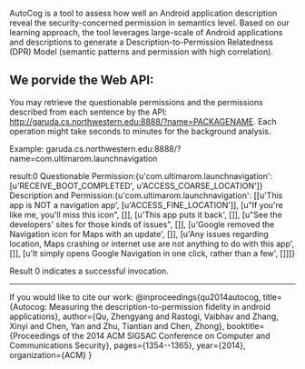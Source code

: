 AutoCog is a tool to assess how well an Android application description reveal the security-concerned permission in semantics level. Based on our learning approach, the tool leverages large-scale of Android applications and descriptions to generate a Description-to-Permission Relatedness (DPR) Model (semantic patterns and permission with high correlation). 

We porvide the Web API:
----------------------------------------------------------------------------------------------------
You may retrieve the questionable permissions and the permissions described from each sentence by the API: http://garuda.cs.northwestern.edu:8888/?name=PACKAGENAME. Each operation might take seconds to minutes for the background analysis.

Example:
garuda.cs.northwestern.edu:8888/?name=com.ultimarom.launchnavigation


result:0
Questionable Permission:{u'com.ultimarom.launchnavigation': [u'RECEIVE_BOOT_COMPLETED', u'ACCESS_COARSE_LOCATION']}
Description and Permission:{u'com.ultimarom.launchnavigation': [[u'This app is NOT a navigation app', [u'ACCESS_FINE_LOCATION']], [u"If you're like me, you'll miss this icon", []], [u'This app puts it back', []], [u"See the developers' sites for those kinds of issues", []], [u'Google removed the Navigation icon for Maps with an update', []], [u'Any issues regarding location, Maps crashing or internet use are not anything to do with this app', []], [u'It simply opens Google Navigation in one click, rather than a few', []]]}

Result 0 indicates a successful invocation.

----------------------------------------------------------------------------------------------------
If you would like to cite our work:
@inproceedings{qu2014autocog,
  title={Autocog: Measuring the description-to-permission fidelity in android applications},
  author={Qu, Zhengyang and Rastogi, Vaibhav and Zhang, Xinyi and Chen, Yan and Zhu, Tiantian and Chen, Zhong},
  booktitle={Proceedings of the 2014 ACM SIGSAC Conference on Computer and Communications Security},
  pages={1354--1365},
  year={2014},
  organization={ACM}
}
